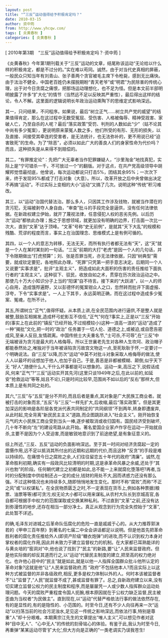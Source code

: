 ```yaml
---
layout: post
title: "“三反”运动值得给予积极肯定吗？"
date: 2010-03-15
author: 资中筠
from: http://www.yhcqw.com/
tags: [ 炎黄春秋 ]
categories: [ 炎黄春秋 ]
---
```



[ 2010年第3期　“三反”运动值得给予积极肯定吗？·资中筠 ]


《炎黄春秋》今年第1期刊载关于“三反”运动的文章，结尾称该运动“无论给以什么样的积极肯定，都是不过分的。”实在难以苟同。诚然，由于对当代史真相的屏蔽，一般民众只知当年有刘青山、张子善两个贪官被毛主席下令枪毙，感到无比痛快。由于法治不健全，中国老百姓仍未摆脱期盼“青天老爷”或“明君”为民除害的传统心理，出于对今日贪腐之痛恨，把那场运动理想化，也不足为怪。但是本文前半部明明披露了许多“扩大化”的情节（当然远不足以反映其严重性），最后得出这样的结论，令人不解。这里面的逻辑说明长年政治运动熏陶下的思维定式影响深远。


其一，只问结果，不问程序。如果说，最后“树立正气……树立共产党的威望”的结果值得肯定，那么在这过程中无数受冤屈、受伤害、人格被侮辱、精神受戕害、家破人亡，乃至自杀的人呢？最后“落实政策”受罚、判刑的人数如此“少”（姑不论其中尚有多少冤案），更说明原来蒙冤人数之多，他们所受的有形、无形的损失，以及直接、间接受其牵连的受害者，是无法统计，也无法弥补的，更不用说已经“迫害致死”的生命。为了“除恶”，必须以如此广大的善良人们的身家性命为代价吗？而且，这种损失是从来得不到赔偿的。


其二，“有罪推定论”：先把广大无辜者当作犯罪嫌疑人，“沙里淘金”地找真犯，实际上是“宁可错杀一千，不可放过一个”的翻版。对于这点，在共产党高级领导中胡耀邦觉悟最彻底，他曾说，每次运动都说只打击5%，团结其余95%；一次次下来，终于发现95%都成了打击对象（大意）。所以，改革开放之后中央曾做出决定不再搞“运动”。不过实际上变相的大小“运动“又搞了几次。说明这种“传统”积习难改。


其三，以“运动”治国代替法治。那么多人，只因其工作涉及钱物，就被当作潜在的贪污犯，无端被剥夺人身自由，“审查”批斗的手段完全是逼供，没有任何法律依据。在新政权建立伊始，就开了蔑视法律，任意侵犯人权的恶劣先例。以后历次“运动”都依此办理；施之于思想领域，就更加没有明确的边界，打击面一次比一次大，直到“文革”达于顶峰。“文革”号称“史无前例”，是就其“天下大乱”的规模和残酷、荒谬的程度而言，事实上在治国理念、思维模式上是有例可循的。


其四，以一个人的意志为转移，无法无天，而所有执行者都无法有“天”，这“天”就是一个人在某时某刻的一句话。“三反”前期的大打“老虎”是因一个人的几句话，并下令限期做出“打虎预算”；刘、张是否罪当死，亦无法律依据，只因“树典型”需要，就成钦定要犯，各地照此办理，“死罪”只凭第一把手意志决定。后期同一个人又说要“实事求是”，批评“主观主义”，把造成如此大面积的伤害的责任推给下面执行者的“主观主义”。这种驭下、驭民，收放自如之术，贯穿在历次政治运动之中。那使几十万大小知识分子上当的“阳谋”自不待言。接下来的“大跃进”，以一人的师心自用，造成饿殍遍野，又以彭德怀的冤案钳众人之口，忽然转而批评下面虚报、浮夸，下令“实事求是”。一人上下其手，永远英明正确，而在这过程中造成多少冤案、冤魂，在所不计。


其五,所谓树立“正气”,值得怀疑。从本质上讲,在全民范围内进行逼供,不是整人就是被整,鼓励互相揭发,造成杯弓蛇影互不信任,“正气”何在?事实上,正是以“三反”开始的(事实上在此前的“镇反”已经开始,不过规模较小)这种一浪高一浪的“运动”造成了一种“揭批”文化,把一时的“政治” 
任务置于一切人伦、道德之上,或被迫,或自愿告密成风,至亲人反目,友情疏离。中国传统士大夫重名节,“士可杀,不可辱”,在“三反”中无端被诬为贪污是最大的人格侮辱。所以王世襄老先生对各种人生坎坷、政治帽子都能泰然处之,唯独对于当年被诬陷贪污故宫文物这一点,至死耿耿于怀,一定要讨一个明确说法。自“三反”以降,历次“运动”中莫不对批斗对象采取人格侮辱的做法,使人人以最坏的设想加于他人,也加于自己。于是,善恶是非都被模糊、颠倒,似乎天下无 
“好人”,随便什么人,干什么坏事都是可以想象的。运动一来,高压之下,说假话成风,何来“正气”?“三反”运动实开其先河(这里只谈1949年之后,在此以前的,如延安“抢救运动”等等,姑且不论),只是时间比较早,范围尚不如以后的“反右”那样大,但本质上是有共同之处的。


其六,“三反”与“五反”是分不开的,而且后者是重点,其对象是广大民族工商业者。就被打击的对象而言,“五反”与“三反”一样先扩大,后收缩,最后“落实政策”。但是其更加深远的影响是各阶层各党派代表共同制定的“共同纲领”不到两年,转身即遭废弃,从此时起,完全背离“新民民主主义”道路,而企图跳跃进入“社会主义”。刚开始恢复元气的大小民族工商业受到当头一棒,逐步被取消或收归国有。国民经济受到破坏,几十年不断向“左”的建设弯路从此开始。著名爱国企业家卢作孚在运动一开始就自杀,主要不是因为个人受迫害,而是敏锐地意识到了前途绝望,是有象征意义的。

综上所述,“三反、五反”运动的负面影响深远。至于其一时间对经济贪腐起一定的震慑作用,远不足以抵消其所付出的近期和远期的代价,而且这种 
“反贪”的手段是难以持续的。在痛恨今日之腐败之余,人们往往留恋五十年代的政府“清廉”。诚然,在革命胜利初期,确实有一段政风比较清明的时期,这是承革命风暴之余威,还处于“其兴也勃”的阶段。任何朝代建立之初都是如此,总不能一上来就腐化堕落吧?再者,当时的分配制度中供给制还占一定的成分,钱财的用处不大,因而诱惑力还没有那么强。不过这种情况也未持续多久,随即悄悄地发生变化。那时不称“腐败”,而称“不正之风”或“以权谋私”。在全民物质匮乏之时,不一定表现在货币上,例如各种票据(粮票、油票等等)都可贪污;权无论大小都可以用来谋私,从农村大队长到京城高官,各自都可根据手中权力的范围谋取或交换某种私利。不过直到“文革”之前,还没有达到弥漫性的地步,还存在相当一部分净土。真正从观念到行为完全失控始于“文革”,此处暂不详述。


的确,毛泽东对进城之后革命队伍腐化的危险一直是戚戚于心的。从大力推荐郭沫若的《甲申三百年祭》到著名的七届二中全会讲话都足以说明。但是他首先把革命胜利者的腐化责任推给外人(即资产阶级“糖衣炮弹”)的进攻,而不认识到权力本身对掌权者的腐化作用,因此并未致力于建立监督权力的机制。在大家都已耳熟能详的与黄炎培的“窑洞对”中,他也说了找到了“民主”的新路,要“让”人民来监督政府。但是他实际做的却反其道而行之,以“运动”代替民主制度的建立,把至高的权力绝对化。也许他心目中的“民主”就是如此,就是以他一人指挥全国群众批斗他所认定的革命对象?这就是他“让”人民来监督政府,而 
“政府”不包括他本人?而且实际上以这种方式被监督的并非各级政府,相反,更多是权力体制以外的人。何时本该被监督者不“让”监督了,“人民”就监督不成了,甚或监督有罪了。总之,自新政府建立以来,没有切实建立监督公权力的民主制度和程序,而是屡屡凭一人或少数人指挥群众运动处理问题。今天的腐败严重程度令国人扼腕,根本原因就在于公权力缺乏监督,民主被歪曲为当权者“为民做主”。直到现在,以“运动”代替严格依法行事的做法依然存在,有的是显性的,有的是隐性的、小范围的。时至今日,还有不少人向往再来一次“运动”以扫荡当前的社会污泥浊水,足见这一传统之影响深远,而依法行事,特别是尊重“人”却十分艰难。本期黄宗江先生的文章提出“唯人主义”,可以想见作者对这种“目中无人”、“心中无人”的传统的刻骨铭心的体验。有鉴于此,我认为时至今日,再重弹“某某运动尽管‘扩大化’,但大方向是正确的”一类老调实乃误我苍生!


